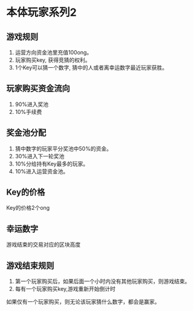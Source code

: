 
# 本体玩家系列2

## 游戏规则

1. 运营方向资金池里充值100ong。
2. 玩家购买key, 获得竞猜的权利。
3. 1个Key可以猜一个数字, 猜中的人或者离幸运数字最近玩家获胜。

## 玩家购买资金流向
1. 90%进入奖池
2. 10%手续费
 
## 奖金池分配

1. 猜中数字的玩家平分奖池中50%的资金。
2. 30%进入下一轮奖池
3. 10%分给持有Key最多的玩家。
4. 10%进入运营资金池。

## Key的价格
Key的价格2个ong

## 幸运数字

游戏结束的交易对应的区块高度

## 游戏结束规则

1. 第一个玩家购买后，如果后面一个小时内没有其他玩家购买，则游戏结束。
2. 每有一个玩家购买key,游戏重新开始倒计时

如果仅有一个玩家购买，则无论该玩家猜什么数字，都会是赢家。




